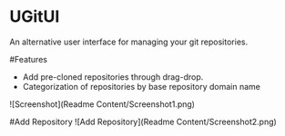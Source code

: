 # UGitUI
An alternative user interface for managing your git repositories.

#Features
* Add pre-cloned repositories through drag-drop.
* Categorization of repositories by base repository domain name

![Screenshot](Readme Content/Screenshot1.png)

#Add Repository
![Add Repository](Readme Content/Screenshot2.png)
